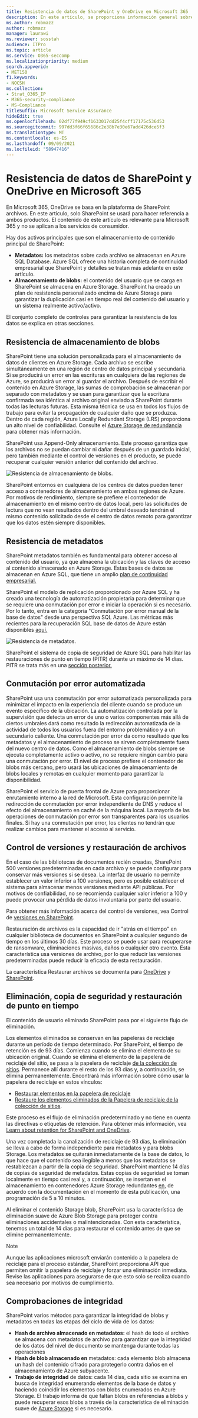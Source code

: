 ```yaml
---
title: Resistencia de datos de SharePoint y OneDrive en Microsoft 365
description: En este artículo, se proporciona información general sobre SharePoint y OneDrive resistencia de datos en Microsoft 365.
ms.author: robmazz
author: robmazz
manager: laurawi
ms.reviewer: sosstah
audience: ITPro
ms.topic: article
ms.service: O365-seccomp
ms.localizationpriority: medium
search.appverid:
- MET150
f1.keywords:
- NOCSH
ms.collection:
- Strat_O365_IP
- M365-security-compliance
- MS-Compliance
titleSuffix: Microsoft Service Assurance
hideEdit: true
ms.openlocfilehash: 02df77f949cf1633017dd25f4cff17175c536d53
ms.sourcegitcommit: 997dd3f66f65686c2e38b7e30e67add426dce5f3
ms.translationtype: MT
ms.contentlocale: es-ES
ms.lasthandoff: 09/09/2021
ms.locfileid: "58947416"
---
```

# <a name="sharepoint-and-onedrive-data-resiliency-in-microsoft-365"></a>Resistencia de datos de SharePoint y OneDrive en Microsoft 365

En Microsoft 365, OneDrive se basa en la plataforma de SharePoint archivos. En este artículo, solo SharePoint se usará para hacer referencia a ambos productos. El contenido de este artículo es relevante para Microsoft 365 y no se aplican a los servicios de consumidor.

Hay dos activos principales que son el almacenamiento de contenido principal de SharePoint:

- **Metadatos:** los metadatos sobre cada archivo se almacenan en Azure SQL Database. Azure SQL ofrece una historia completa de continuidad empresarial que SharePoint y detalles se tratan más adelante en este artículo.
- **Almacenamiento de blobs:** el contenido del usuario que se carga en SharePoint se almacena en Azure Storage. SharePoint ha creado un plan de resistencia personalizado encima de Azure Storage para garantizar la duplicación casi en tiempo real del contenido del usuario y un sistema realmente activo/activo.

El conjunto completo de controles para garantizar la resistencia de los datos se explica en otras secciones.

## <a name="blob-storage-resilience"></a>Resistencia de almacenamiento de blobs

SharePoint tiene una solución personalizada para el almacenamiento de datos de clientes en Azure Storage. Cada archivo se escribe simultáneamente en una región de centro de datos principal y secundaria. Si se producirá un error en las escrituras en cualquiera de las regiones de Azure, se producirá un error al guardar el archivo. Después de escribir el contenido en Azure Storage, las sumas de comprobación se almacenan por separado con metadatos y se usan para garantizar que la escritura confirmada sea idéntica al archivo original enviado a SharePoint durante todas las lecturas futuras. Esta misma técnica se usa en todos los flujos de trabajo para evitar la propagación de cualquier daño que se produzca. Dentro de cada región, Azure Locally Redundant Storage (LRS) proporciona un alto nivel de confiabilidad. Consulte el [Azure Storage de redundancia](/azure/storage/common/storage-redundancy-lrs) para obtener más información.

SharePoint usa Append-Only almacenamiento. Este proceso garantiza que los archivos no se puedan cambiar ni dañar después de un guardado inicial, pero también mediante el control de versiones en el producto, se puede recuperar cualquier versión anterior del contenido del archivo.

![Resistencia de almacenamiento de blobs.](../media/assurance-blob-storage-resiliency-diagram.png)

SharePoint entornos en cualquiera de los centros de datos pueden tener acceso a contenedores de almacenamiento en ambas regiones de Azure. Por motivos de rendimiento, siempre se prefiere el contenedor de almacenamiento en el mismo centro de datos local, pero las solicitudes de lectura que no vean resultados dentro del umbral deseado tendrán el mismo contenido solicitado desde el centro de datos remoto para garantizar que los datos estén siempre disponibles.

## <a name="metadata-resilience"></a>Resistencia de metadatos

SharePoint metadatos también es fundamental para obtener acceso al contenido del usuario, ya que almacena la ubicación y las claves de acceso al contenido almacenado en Azure Storage. Estas bases de datos se almacenan en Azure SQL, que tiene un amplio [plan de continuidad empresarial.](/azure/sql-database/sql-database-business-continuity)

SharePoint el modelo de replicación proporcionado por Azure SQL y ha creado una tecnología de automatización propietaria para determinar que se requiere una conmutación por error e iniciar la operación si es necesario. Por lo tanto, entra en la categoría "Conmutación por error manual de la base de datos" desde una perspectiva SQL Azure. Las métricas más recientes para la recuperación SQL base de datos de Azure están disponibles [aquí.](/azure/azure-sql/database/business-continuity-high-availability-disaster-recover-hadr-overview#recover-a-database-to-the-existing-server)

![Resistencia de metadatos.](../media/assurance-metadata-resiliency-diagram.png)

SharePoint el sistema de copia de seguridad de Azure SQL para habilitar las restauraciones de punto en tiempo (PITR) durante un máximo de 14 días. PITR se trata más en una [sección posterior.](#deletion-backup-and-point-in-time-restore)

## <a name="automated-failover"></a>Conmutación por error automatizada

SharePoint usa una conmutación por error automatizada personalizada para minimizar el impacto en la experiencia del cliente cuando se produce un evento específico de la ubicación. La automatización controlada por la supervisión que detecta un error de uno o varios componentes más allá de ciertos umbrales dará como resultado la redirección automatizada de la actividad de todos los usuarios fuera del entorno problemático y a un secundario caliente. Una conmutación por error da como resultado que los metadatos y el almacenamiento de proceso se sirven completamente fuera del nuevo centro de datos. Como el almacenamiento de blobs siempre se ejecuta completamente activo o activo, no se requiere ningún cambio para una conmutación por error. El nivel de proceso prefiere el contenedor de blobs más cercano, pero usará las ubicaciones de almacenamiento de blobs locales y remotas en cualquier momento para garantizar la disponibilidad.

SharePoint el servicio de puerta frontal de Azure para proporcionar enrutamiento interno a la red de Microsoft. Esta configuración permite la redirección de conmutación por error independiente de DNS y reduce el efecto del almacenamiento en caché de la máquina local. La mayoría de las operaciones de conmutación por error son transparentes para los usuarios finales. Si hay una conmutación por error, los clientes no tendrán que realizar cambios para mantener el acceso al servicio.

## <a name="versioning-and-files-restore"></a>Control de versiones y restauración de archivos

En el caso de las bibliotecas de documentos recién creadas, SharePoint 500 versiones predeterminadas en cada archivo y se puede configurar para conservar más versiones si se desea. La interfaz de usuario no permite establecer un valor inferior a 100 versiones, pero es posible establecer el sistema para almacenar menos versiones mediante API públicas. Por motivos de confiabilidad, no se recomienda cualquier valor inferior a 100 y puede provocar una pérdida de datos involuntaria por parte del usuario.

Para obtener más información acerca del control de versiones, vea Control de [versiones en SharePoint](/microsoft-365/community/versioning-basics-best-practices).

Restauración de archivos es la capacidad de ir "atrás en el tiempo" en cualquier biblioteca de documentos en SharePoint a cualquier segundo de tiempo en los últimos 30 días. Este proceso se puede usar para recuperarse de ransomware, eliminaciones masivas, daños o cualquier otro evento. Esta característica usa versiones de archivo, por lo que reducir las versiones predeterminadas puede reducir la eficacia de esta restauración.

La característica Restaurar archivos se documenta para [OneDrive](https://support.office.com/article/restore-your-onedrive-fa231298-759d-41cf-bcd0-25ac53eb8a15) y [SharePoint](https://support.office.com/article/Restore-a-document-library-317791c3-8bd0-4dfd-8254-3ca90883d39a).

## <a name="deletion-backup-and-point-in-time-restore"></a>Eliminación, copia de seguridad y restauración de punto en tiempo

El contenido de usuario eliminado SharePoint pasa por el siguiente flujo de eliminación.

Los elementos eliminados se conservan en las papeleras de reciclaje durante un período de tiempo determinado. Por SharePoint, el tiempo de retención es de 93 días. Comienza cuando se elimina el elemento de su ubicación original. Cuando se elimina el elemento de la papelera de reciclaje del sitio, se pasa a la papelera de reciclaje [de la colección de sitios](https://support.office.com/article/restore-deleted-items-from-the-site-collection-recycle-bin-5fa924ee-16d7-487b-9a0a-021b9062d14b). Permanece allí durante el resto de los 93 días y, a continuación, se elimina permanentemente. Encontrará más información sobre cómo usar la papelera de reciclaje en estos vínculos:

- [Restaurar elementos en la papelera de reciclaje](https://support.office.com/article/Restore-items-in-the-Recycle-Bin-of-a-SharePoint-site-6df466b6-55f2-4898-8d6e-c0dff851a0be)
- [Restaure los elementos eliminados de la Papelera de reciclaje de la colección de sitios](https://support.office.com/article/Restore-deleted-items-from-the-site-collection-recycle-bin-5fa924ee-16d7-487b-9a0a-021b9062d14b).

Este proceso es el flujo de eliminación predeterminado y no tiene en cuenta las directivas o etiquetas de retención. Para obtener más información, vea [Learn about retention for SharePoint and OneDrive](/microsoft-365/compliance/retention-policies-sharepoint).

Una vez completada la canalización de reciclaje de 93 días, la eliminación se lleva a cabo de forma independiente para metadatos y para blobs Storage. Los metadatos se quitarán inmediatamente de la base de datos, lo que hace que el contenido sea ilegible a menos que los metadatos se restablezcan a partir de la copia de seguridad. SharePoint mantiene 14 días de copias de seguridad de metadatos. Estas copias de seguridad se toman localmente en tiempo casi real y, a continuación, se insertan en el almacenamiento en contenedores Azure Storage redundantes [en,](/azure/sql-database/sql-database-automated-backups) de acuerdo con la documentación en el momento de esta publicación, una programación de 5 a 10 minutos.

Al eliminar el contenido Storage blob, SharePoint usa la característica de eliminación suave de Azure Blob Storage para proteger contra eliminaciones accidentales o malintencionadas. Con esta característica, tenemos un total de 14 días para restaurar el contenido antes de que se elimine permanentemente.

>[!Note]
>Aunque las aplicaciones microsoft enviarán contenido a la papelera de reciclaje para el proceso estándar, SharePoint proporciona API que permiten omitir la papelera de reciclaje y forzar una eliminación inmediata. Revise las aplicaciones para asegurarse de que esto solo se realiza cuando sea necesario por motivos de cumplimiento.

## <a name="integrity-checks"></a>Comprobaciones de integridad

SharePoint varios métodos para garantizar la integridad de blobs y metadatos en todas las etapas del ciclo de vida de los datos:

- **Hash de archivo almacenado en metadatos:** el hash de todo el archivo se almacena con metadatos de archivo para garantizar que la integridad de los datos del nivel de documento se mantenga durante todas las operaciones
- **Hash de blob almacenado en** metadatos: cada elemento blob almacena un hash del contenido cifrado para protegerlo contra daños en el almacenamiento de Azure subyacente.
- **Trabajo de integridad** de datos: cada 14 días, cada sitio se examina en busca de integridad enumerando elementos de la base de datos y haciendo coincidir los elementos con blobs enumerados en Azure Storage. El trabajo informa de que faltan blobs en referencias a blobs y puede recuperar esos blobs a través de la característica de eliminación suave de [Azure Storage](/azure/storage/blobs/soft-delete-blob-overview) si es necesario.
